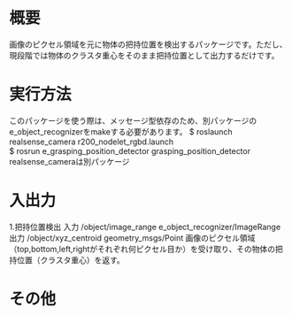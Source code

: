 # 概要
画像のピクセル領域を元に物体の把持位置を検出するパッケージです。ただし、現段階では物体のクラスタ重心をそのまま把持位置として出力するだけです。

# 実行方法
このパッケージを使う際は、メッセージ型依存のため、別パッケージのe_object_recognizerをmakeする必要があります。
    $ roslaunch realsense_camera r200_nodelet_rgbd.launch  
    $ rosrun e_grasping_position_detector grasping_position_detector  
realsense_cameraは別パッケージ  

# 入出力
1.把持位置検出
入力 /object/image_range e_object_recognizer/ImageRange
出力 /object/xyz_centroid geometry_msgs/Point
画像のピクセル領域（top,bottom,left,rightがそれぞれ何ピクセル目か）を受け取り、その物体の把持位置（クラスタ重心）を返す。

# その他
  
